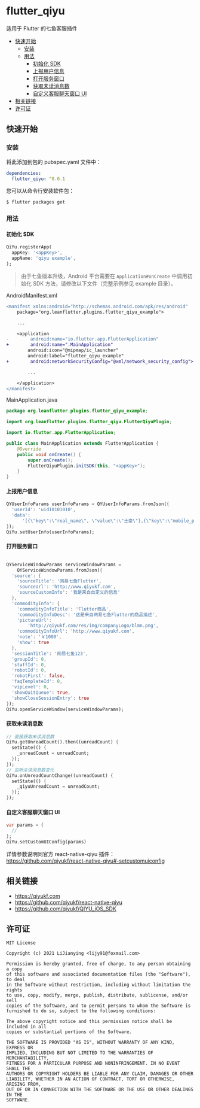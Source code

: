 # flutter_qiyu

适用于 Flutter 的七鱼客服插件

<!-- START doctoc generated TOC please keep comment here to allow auto update -->
<!-- DON'T EDIT THIS SECTION, INSTEAD RE-RUN doctoc TO UPDATE -->


- [快速开始](#%E5%BF%AB%E9%80%9F%E5%BC%80%E5%A7%8B)
  - [安装](#%E5%AE%89%E8%A3%85)
  - [用法](#%E7%94%A8%E6%B3%95)
    - [初始化 SDK](#%E5%88%9D%E5%A7%8B%E5%8C%96-sdk)
    - [上报用户信息](#%E4%B8%8A%E6%8A%A5%E7%94%A8%E6%88%B7%E4%BF%A1%E6%81%AF)
    - [打开服务窗口](#%E6%89%93%E5%BC%80%E6%9C%8D%E5%8A%A1%E7%AA%97%E5%8F%A3)
    - [获取未读消息数](#%E8%8E%B7%E5%8F%96%E6%9C%AA%E8%AF%BB%E6%B6%88%E6%81%AF%E6%95%B0)
    - [自定义客服聊天窗口 UI](#%E8%87%AA%E5%AE%9A%E4%B9%89%E5%AE%A2%E6%9C%8D%E8%81%8A%E5%A4%A9%E7%AA%97%E5%8F%A3-ui)
- [相关链接](#%E7%9B%B8%E5%85%B3%E9%93%BE%E6%8E%A5)
- [许可证](#%E8%AE%B8%E5%8F%AF%E8%AF%81)

<!-- END doctoc generated TOC please keep comment here to allow auto update -->

## 快速开始

### 安装

将此添加到包的 pubspec.yaml 文件中：

```yaml
dependencies:
  flutter_qiyu: ^0.0.1
```

您可以从命令行安装软件包：

```bash
$ flutter packages get
```

### 用法

#### 初始化 SDK

```dart
QiYu.registerApp(
  appKey: '<appKey>',
  appName: 'qiyu example',
);
```

> 由于七鱼版本升级，Android 平台需要在 `Application#onCreate` 中调用初始化 SDK 方法，请修改以下文件（完整示例参见 example 目录）。

AndroidManifest.xml

```diff
<manifest xmlns:android="http://schemas.android.com/apk/res/android"
    package="org.leanflutter.plugins.flutter_qiyu_example">

    ...

    <application
-        android:name="io.flutter.app.FlutterApplication"
+        android:name=".MainApplication"
        android:icon="@mipmap/ic_launcher"
        android:label="flutter_qiyu_example"
+        android:networkSecurityConfig="@xml/network_security_config">

        ...

    </application>
</manifest>
```

MainApplication.java

```java
package org.leanflutter.plugins.flutter_qiyu_example;

import org.leanflutter.plugins.flutter_qiyu.FlutterQiyuPlugin;

import io.flutter.app.FlutterApplication;

public class MainApplication extends FlutterApplication {
    @Override
    public void onCreate() {
        super.onCreate();
        FlutterQiyuPlugin.initSDK(this, "<appKey>");
    }
}
```

#### 上报用户信息

```dart
QYUserInfoParams userInfoParams = QYUserInfoParams.fromJson({
  'userId': 'uid10101010',
  'data':
      '[{\"key\":\"real_name\", \"value\":\"土豪\"},{\"key\":\"mobile_phone\", \"hidden\":true},{\"key\":\"email\", \"value\":\"13800000000@163.com\"},{\"index\":0, \"key\":\"account\", \"label\":\"账号\", \"value\":\"zhangsan\", \"href\":\"http://example.domain/user/zhangsan\"},{\"index\":1, \"key\":\"sex\", \"label\":\"性别\", \"value\":\"先生\"},{\"index\":5, \"key\":\"reg_date\", \"label\":\"注册日期\", \"value\":\"2015-11-16\"},{\"index\":6, \"key\":\"last_login\", \"label\":\"上次登录时间\", \"value\":\"2015-12-22 15:38:54\"}]'
});
QiYu.setUserInfo(userInfoParams);
```

#### 打开服务窗口

```dart

QYServiceWindowParams serviceWindowParams =
    QYServiceWindowParams.fromJson({
  'source': {
    'sourceTitle': '网易七鱼Flutter',
    'sourceUrl': 'http://www.qiyukf.com',
    'sourceCustomInfo': '我是来自自定义的信息'
  },
  'commodityInfo': {
    'commodityInfoTitle': 'Flutter商品',
    'commodityInfoDesc': '这是来自网易七鱼Flutter的商品描述',
    'pictureUrl':
        'http://qiyukf.com/res/img/companyLogo/blmn.png',
    'commodityInfoUrl': 'http://www.qiyukf.com',
    'note': '￥1000',
    'show': true
  },
  'sessionTitle': '网易七鱼123',
  'groupId': 0,
  'staffId': 0,
  'robotId': 0,
  'robotFirst': false,
  'faqTemplateId': 0,
  'vipLevel': 0,
  'showQuitQueue': true,
  'showCloseSessionEntry': true
});
QiYu.openServiceWindow(serviceWindowParams);
```

#### 获取未读消息数

```dart
// 直接获取未读消息数
QiYu.getUnreadCount().then((unreadCount) {
  setState(() {
    _unreadCount = unreadCount;
  });
});
// 监听未读消息数变化
QiYu.onUnreadCountChange((unreadCount) {
  setState(() {
    _qiyuUnreadCount = unreadCount;
  });
});
```

#### 自定义客服聊天窗口 UI

```dart
var params = {
  //
};
QiYu.setCustomUIConfig(params)
```

详情参数说明同官方 react-native-qiyu 插件：
https://github.com/qiyukf/react-native-qiyu#-setcustomuiconfig

## 相关链接

- https://qiyukf.com
- https://github.com/qiyukf/react-native-qiyu
- https://github.com/qiyukf/QIYU_iOS_SDK

## 许可证

```
MIT License

Copyright (c) 2021 LiJianying <lijy91@foxmail.com>

Permission is hereby granted, free of charge, to any person obtaining a copy
of this software and associated documentation files (the "Software"), to deal
in the Software without restriction, including without limitation the rights
to use, copy, modify, merge, publish, distribute, sublicense, and/or sell
copies of the Software, and to permit persons to whom the Software is
furnished to do so, subject to the following conditions:

The above copyright notice and this permission notice shall be included in all
copies or substantial portions of the Software.

THE SOFTWARE IS PROVIDED "AS IS", WITHOUT WARRANTY OF ANY KIND, EXPRESS OR
IMPLIED, INCLUDING BUT NOT LIMITED TO THE WARRANTIES OF MERCHANTABILITY,
FITNESS FOR A PARTICULAR PURPOSE AND NONINFRINGEMENT. IN NO EVENT SHALL THE
AUTHORS OR COPYRIGHT HOLDERS BE LIABLE FOR ANY CLAIM, DAMAGES OR OTHER
LIABILITY, WHETHER IN AN ACTION OF CONTRACT, TORT OR OTHERWISE, ARISING FROM,
OUT OF OR IN CONNECTION WITH THE SOFTWARE OR THE USE OR OTHER DEALINGS IN THE
SOFTWARE.
```
